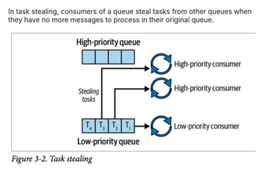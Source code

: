 
In task stealing, consumers of a queue steal tasks from other queues when they have no more
messages to process in their original queue.

![Task Stealing](img.png)